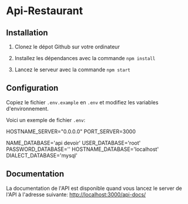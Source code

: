 # Api-Restaurant

## Installation

1. Clonez le dépot Github sur votre ordinateur

2. Installez les dépendances avec la commande `npm install`

3. Lancez le serveur avec la commande `npm start`

## Configuration

Copiez le fichier `.env.example` en `.env` et modifiez les variables d'environnement.

Voici un exemple de fichier `.env`:

HOSTNAME_SERVER="0.0.0.0"
PORT_SERVER=3000

NAME_DATABASE='api devoir'
USER_DATABASE='root'
PASSWORD_DATABASE=''
HOSTNAME_DATABASE='localhost'
DIALECT_DATABASE='mysql'

## Documentation

La documentation de l'API est disponible quand vous lancez le server de l'API à l'adresse suivante: [http://localhost:3000/api-docs/](http://localhost:3000/api-docs/)
